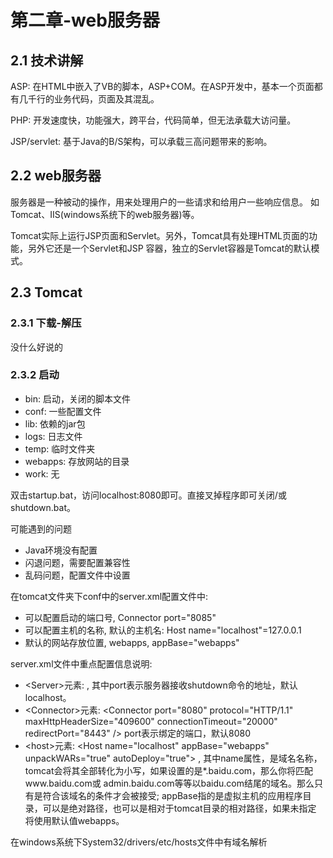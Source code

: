 # 第二章-web服务器

## 2.1 技术讲解
ASP: 在HTML中嵌入了VB的脚本，ASP+COM。在ASP开发中，基本一个页面都有几千行的业务代码，页面及其混乱。

PHP: 开发速度快，功能强大，跨平台，代码简单，但无法承载大访问量。

JSP/servlet: 基于Java的B/S架构，可以承载三高问题带来的影响。

## 2.2 web服务器
服务器是一种被动的操作，用来处理用户的一些请求和给用户一些响应信息。 如Tomcat、IIS(windows系统下的web服务器)等。

Tomcat实际上运行JSP页面和Servlet。另外，Tomcat具有处理HTML页面的功能，另外它还是一个Servlet和JSP
容器，独立的Servlet容器是Tomcat的默认模式。

## 2.3 Tomcat
### 2.3.1 下载-解压
没什么好说的

### 2.3.2 启动
- bin: 启动，关闭的脚本文件
- conf: 一些配置文件
- lib: 依赖的jar包
- logs: 日志文件
- temp: 临时文件夹
- webapps: 存放网站的目录
- work: 无

双击startup.bat，访问localhost:8080即可。直接叉掉程序即可关闭/或shutdown.bat。

可能遇到的问题
- Java环境没有配置
- 闪退问题，需要配置兼容性
- 乱码问题，配置文件中设置

在tomcat文件夹下conf中的server.xml配置文件中:
- 可以配置启动的端口号, Connector port="8085"
- 可以配置主机的名称, 默认的主机名: Host name="localhost"=127.0.0.1
- 默认的网站存放位置, webapps, appBase="webapps"

server.xml文件中重点配置信息说明:
- \<Server>元素: <Server port="8005" shutdown="SHUTDOWN">, 其中port表示服务器接收shutdown命令的地址，默认localhost。
- \<Connector>元素: \<Connector port="8080" protocol="HTTP/1.1" maxHttpHeaderSize="409600" connectionTimeout="20000" redirectPort="8443" />
port表示绑定的端口，默认8080
- \<host>元素: \<Host name="localhost" appBase="webapps" unpackWARs="true" autoDeploy="true">
, 其中name属性，是域名名称，tomcat会将其全部转化为小写，如果设置的是*.baidu.com，那么你将匹配www.baidu.com或
admin.baidu.com等等以baidu.com结尾的域名。那么只有是符合该域名的条件才会被接受;
appBase指的是虚拟主机的应用程序目录，可以是绝对路径，也可以是相对于tomcat目录的相对路径，如果未指定
将使用默认值webapps。

在windows系统下System32/drivers/etc/hosts文件中有域名解析


